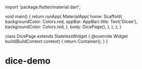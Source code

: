 import 'package:flutter/material.dart';

void main() {
return runApp(
MaterialApp(
home: Scaffold(
backgroundColor: Colors.red,
appBar: AppBar(
title: Text('Dicee'),
backgroundColor: Colors.red,
),
body: DicePage(),
),
),
);
}

class DicePage extends StatelessWidget {
@override
Widget build(BuildContext context) {
return Container();
}
}
# dice-demo
